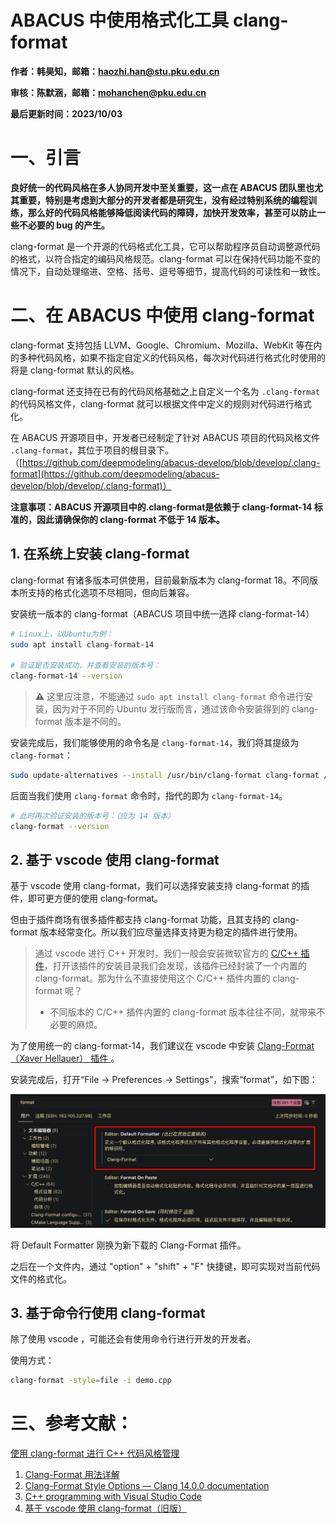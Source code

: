 # ABACUS 中使用格式化工具 clang-format

<strong>作者：韩昊知，邮箱：haozhi.han@stu.pku.edu.cn</strong>

<strong>审核：陈默涵，邮箱：mohanchen@pku.edu.cn</strong>

<strong>最后更新时间：2023/10/03</strong>

# 一、引言

<strong>良好统一的代码风格在多人协同开发中至关重要，这一点在 ABACUS 团队里也尤其重要，特别是考虑到大部分的开发者都是研究生，没有经过特别系统的编程训练，那么好的代码风格能够降低阅读代码的障碍，加快开发效率，甚至可以防止一些不必要的 bug 的产生。</strong>

clang-format 是一个开源的代码格式化工具，它可以帮助程序员自动调整源代码的格式，以符合指定的编码风格规范。clang-format 可以在保持代码功能不变的情况下，自动处理缩进、空格、括号、逗号等细节，提高代码的可读性和一致性。

# 二、在 ABACUS 中使用 clang-format

clang-format 支持包括 LLVM、Google、Chromium、Mozilla、WebKit 等在内的多种代码风格，如果不指定自定义的代码风格，每次对代码进行格式化时使用的将是 clang-format 默认的风格。

clang-format 还支持在已有的代码风格基础之上自定义一个名为 `.clang-format` 的代码风格文件，clang-format 就可以根据文件中定义的规则对代码进行格式化。

在 ABACUS 开源项目中，开发者已经制定了针对 ABACUS 项目的代码风格文件 `.clang-format`，其位于项目的根目录下。（[https://github.com/deepmodeling/abacus-develop/blob/develop/.clang-format](https://github.com/deepmodeling/abacus-develop/blob/develop/.clang-format)）

<strong>注意事项：ABACUS 开源项目中的.clang-format是依赖于 clang-format-14 标准的，因此请确保你的 clang-format 不低于 14 版本。</strong>

## 1. 在系统上安装 clang-format

clang-format 有诸多版本可供使用，目前最新版本为 clang-format 18。不同版本所支持的格式化选项不尽相同，但向后兼容。

安装统一版本的 clang-format（ABACUS 项目中统一选择 clang-format-14）

```bash
# Linux上，以Ubuntu为例：
sudo apt install clang-format-14

# 验证是否安装成功，并查看安装的版本号：
clang-format-14 --version
```

> <strong>⚠</strong> 这里应注意，不能通过 `sudo apt install clang-format` 命令进行安装，因为对于不同的 Ubuntu 发行版而言，通过该命令安装得到的 clang-format 版本是不同的。

安装完成后，我们能够使用的命令名是 `clang-format-14`，我们将其提级为 `clang-format`：

```bash
sudo update-alternatives --install /usr/bin/clang-format clang-format /usr/bin/clang-format-14 100
```

后面当我们使用 `clang-format` 命令时，指代的即为 `clang-format-14`。

```bash
# 此时再次验证安装的版本号：（应为 14 版本）
clang-format --version
```

## 2. 基于 vscode 使用 clang-format

基于 vscode 使用 clang-format，我们可以选择安装支持 clang-format 的插件，即可更方便的使用 clang-format。

但由于插件商场有很多插件都支持 clang-format 功能，且其支持的 clang-format 版本经常变化。所以我们应尽量选择支持更为稳定的插件进行使用。

> 通过 vscode 进行 C++ 开发时，我们一般会安装微软官方的 [C/C++ 插件](https://marketplace.visualstudio.com/items?itemName=ms-vscode.cpptools)，打开该插件的安装目录我们会发现，该插件已经封装了一个内置的 clang-format。那为什么不直接使用这个 C/C++ 插件内置的 clang-format 呢？
>
> - 不同版本的 C/C++ 插件内置的 clang-format 版本往往不同，就带来不必要的麻烦。

为了使用统一的 clang-format-14，我们建议在 vscode 中安装 [Clang-Format（Xaver Hellauer） 插件 ](https://marketplace.visualstudio.com/items?itemName=xaver.clang-format)。

安装完成后，打开“File -> Preferences -> Settings”，搜索“format”，如下图：

![](picture/fig_format.png)

将 Default Formatter 刚换为新下载的 Clang-Format 插件。

之后在一个文件内，通过 "option" + "shift" + "F" 快捷键，即可实现对当前代码文件的格式化。

## 3. 基于命令行使用 clang-format

除了使用 vscode ，可能还会有使用命令行进行开发的开发者。

使用方式：

```bash
clang-format -style=file -i demo.cpp
```

# 三、参考文献：

[使用 clang-format 进行 C++ 代码风格管理](https://blog.shipengx.com/archives/ed6ff3ad.html)

1. [Clang-Format 用法详解](https://zhuanlan.zhihu.com/p/641846308)
2. [Clang-Format Style Options — Clang 14.0.0 documentation](https://releases.llvm.org/14.0.0/tools/clang/docs/ClangFormatStyleOptions.html)
3. [C++ programming with Visual Studio Code](https://code.visualstudio.com/docs/languages/cpp#_code-formatting)
4. [基于 vscode 使用 clang-format（旧版）](https://xmywuqhxb0.feishu.cn/docx/NwtLdHTGYob6vWx29vHc7JDrnM4)
